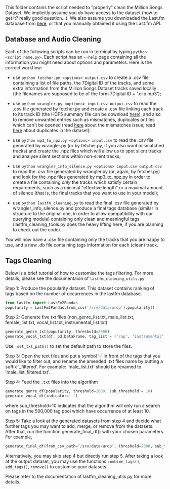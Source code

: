 This folder contains the script needed to "properly" clean the Million Songs Dataset. We implicitly assume you _do_ have access to the dataset (how to get it? really good question...). We also assume you downloaded the Last.fm database from [here](http://millionsongdataset.com/lastfm/), or that you manually obtained it using the Last.fm API. 

## Database and Audio Cleaning

Each of the following scripts can be run in terminal by typing `python <script name.py>`. Each script has an `--help` page containing all the information you might need about options and parameters. Here is the correct workflow:

 - use `python fetcher.py <options> output.csv` to create a .csv file containing a list of file paths, the 7Digital ID of the tracks, and some extra information from the Million Songs Dataset tracks saved locally (the filenames are supposed to be of the form 7Digital ID + '.clip.mp3');

- use `python wrangler.py <options> input.csv output.csv` to read the .csv file generated by fetcher.py and create a .csv file linking each track to its track ID (the HDF5 summary file can be download [here](http://millionsongdataset.com/sites/default/files/AdditionalFiles/msd_summary_file.h5)), and also to remove unwanted entries such as mismatches, duplicates or files which can't be opened (read [here](http://millionsongdataset.com/blog/12-2-12-fixing-matching-errors/) about the mismatches issue; read [here](http://millionsongdataset.com/blog/11-3-15-921810-song-dataset-duplicates/) about duplicates in the dataset);

- use `python mp3_to_npz.py <options> input.csv` to read the .csv file generated by wrangler.py (or by fetcher.py, if you also want mismatched tracks) and create the .npz files which will allow us to spot silent tracks and analyse silent sections within non-silent tracks;

- use `python wrangler_info_silence.py <options> input.csv output.csv` to read the .csv file generated by wrangler.py (or, again, by fetcher.py) and look for the .npz files generated by mp3_to_npz.py in order to create a file containing _only_ the tracks which satisfy certain requirements, such as a minimal "effective length" or a maximal amount of silence (that is, the final tracks that you want to use in your model);

- use `python lastfm_cleaning.py` to read the final .csv file generated by wrangler_info_silence.py and produce a final tags database (similar in structure to the original one, in order to allow compatibility with our querying module) containing only clean and meaningful tags (lastfm_cleaning_tools.py does the heavy lifting here, if you are planning to check out the code).

You will now have a .csv file containing only the tracks that you are happy to use, and a new .db file containing tags information for each (clean) track.

## Tags Cleaning
Below is a brief tutorial of how to customise the tags filtering. For more details, please see the documentaion of `lastfm_cleaning_utils.py`

Step 1: Produce the popularity dataset. This dataset contains ranking of tags based on the number of occurrences in the lastfm database. 

```python
from lastfm import LastFm2Pandas
popularity = LastFm2Pandas.from_csv('/srv/data/urop').popularity()
```

Step 2: Generate five txt files (non_genre_list.txt, male_list.txt, female_list.txt, vocal_list.txt, instrumental_list.txt)

```python
generate_genre_txt(popularity, threshold=2000)
generate_vocal_txt(df: pd.DataFrame, tag_list = ['rap', 'instrumental', 'male', 'female'], percentage_list=[90, 90, 90, 80])
```

Use ` set_txt_path()` to set the default path to store the files.

Step 3: Open the text files and put a symbol ‘-’ in front of the tags that you would like to filter out, and rename the amended .txt files name by putting a suffix ‘_filtered’. For example: ‘male_list.txt’ should be renamed to ‘male_list_filtered.txt’.

Step 4: Feed the `.txt` files into the algorithm

```python
generate_genre_df(popularity, threshold=2000, sub_threshold = 10)
generate_vocal_df(indicator='-')
```
where sub_threshold=10 indicates that the algorithm will only run a search on tags in the 500,000 tag pool which have occurrence of at least 10.

Step 5: Take a look at the generated datasets from step 4 and decide what further tags you may want to add, merge, or remove from the datasets. After that, run the function generate_final_df() with your chosen parameters. For example,

```python
generate_final_df(from_csv_path=’/srv/data/urop’, threshold=2000, sub_threshold=10, combine_list=[[‘rhythm and blues’, ‘rnb’], [‘funky’, ‘funk’]], drop_list=[‘2000’, ‘00’, ‘90’, ‘80’, ‘70’, ‘60’])
```

Alternatively, you may skip step 4 but directly run step 5. After taking a look at the output dataset, you may use the functions `combine_tags()`, `add_tags()`, `remove()` to customise your datasets.

Please refer to the documentation of lastfm_cleaning_utils.py for more details.
